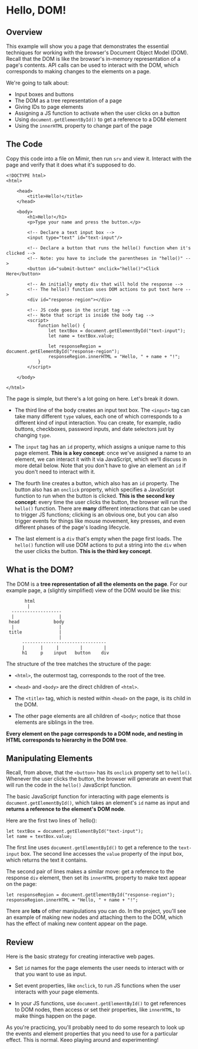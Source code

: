 # Hello, DOM!

## Overview

This example will show you a page that demonstrates the essential techniques for working with the browser's Document Object Model (DOM). Recall that the DOM is like the
browser's in-memory representation of a page's contents. API calls can be used to interact with the DOM, which corresponds to making changes to the elements on a page.

We're going to talk about:

- Input boxes and buttons
- The DOM as a tree representation of a page
- Giving IDs to page elements
- Assigning a JS function to activate when the user clicks on a button
- Using `document.getElementById()` to get a reference to a DOM element
- Using the `innerHTML` property to change part of the page

## The Code

Copy this code into a file on Mimir, then run `srv` and view it. Interact with the page and verify that it does what it's supposed to do.

```
<!DOCTYPE html>
<html>

    <head>
        <title>Hello!</title>
    </head>
    
    <body>
        <h1>Hello!</h1>
        <p>Type your name and press the button.</p>    
        
        <!-- Declare a text input box -->
        <input type="text" id="text-input"/>
        
        <!-- Declare a button that runs the hello() function when it's clicked -->
        <!-- Note: you have to include the parentheses in "hello()" -->
        <button id="submit-button" onclick="hello()">Click Here</button>
        
        <!-- An initially empty div that will hold the response -->
        <!-- The hello() function uses DOM actions to put text here -->
        <div id="response-region"></div>
        
        <!-- JS code goes in the script tag -->
        <!-- Note that script is inside the body tag -->
        <script>
            function hello() {
                let textBox = document.getElementById("text-input");
                let name = textBox.value;
                
                let responseRegion = document.getElementById("response-region");
                responseRegion.innerHTML = "Hello, " + name + "!";
            }
        </script>
    
    </body>

</html>
```

The page is simple, but there's a lot going on here. Let's break it down.

- The third line of the body creates an input text box. The `<input>` tag can take many different `type` values, each one of which corresponds to a different
kind of input interaction. You can create, for example, radio buttons, checkboxes, password inputs, and date selectors just by changing `type`.

- The `input` tag has an `id` property, which assigns a unique name to this page element. **This is a key concept**: once we've assigned a name to an element,
we can interact it with it via JavaScript, which we'll discuss in more detail below. Note that you don't have to give an element an `id` if you don't need
to interact with it.

- The fourth line creates a button, which also has an `id` property. The button also has an `onclick` property, which specifies a JavaScript function to run
when the button is clicked. **This is the second key concept**: every time the user clicks the button, the browser will run the `hello()` function. There
are **many** different interactions that can be used to trigger JS functions; clicking is an obvious one, but you can also trigger events for things like mouse movement,
key presses, and even different phases of the page's loading lifecycle.

- The last element is a `div` that's empty when the page first loads. The `hello()` function will use DOM actions to put a string into the `div` when the user clicks the
button. **This is the third key concept**.

## What is the DOM?

The DOM is a **tree representation of all the elements on the page**. For our example page, a (slightly simplified) view of the DOM would be like this:

```
       html
        |
  -------------------
  |                 |
 head             body
  |                 |
 title              |
                    |
      --------------------------------
      |      |     |        |        |
      h1     p    input   button    div
```

The structure of the tree matches the structure of the page:

- `<html>`, the outermost tag, corresponds to the root of the tree.

- `<head>` and `<body>` are the direct children of `<html>`.

- The `<title>` tag, which is nested within `<head>` on the page, is its child in the DOM.

- The other page elements are all children of `<body>`; notice that those elements are siblings in the tree.

**Every element on the page corresponds to a DOM node, and nesting in HTML corresponds to hierarchy in the DOM tree**.

## Manipulating Elements

Recall, from above, that the `<button>` has its `onclick` property set to `hello()`. Whenever the user clicks the button, the browser will generate an event that
will run the code in the `hello()` JavaScript function.

The basic JavaScript function for interacting with page elements is `document.getElementById()`, which takes an element's `id` name as input and **returns a reference
to the element's DOM node**.

Here are the first two lines of `hello():

```
let textBox = document.getElementById("text-input");
let name = textBox.value;
```

The first line uses `document.getElementById()` to get a reference to the `text-input` box. The second line accesses the `value` property of the input box, which returns
the text it contains.

The second pair of lines makes a similar move: get a reference to the response `div` element, then set its `innerHTML` property to make text appear on the page:

```
let responseRegion = document.getElementById("response-region");
responseRegion.innerHTML = "Hello, " + name + "!";
```

There are **lots** of other manipulations you can do. In the project, you'll see an example of making new nodes and attaching them to the DOM, which has the effect of
making new content appear on the page.

## Review

Here is the basic strategy for creating interactive web pages.

- Set `id` names for the page elements the user needs to interact with or that you want to use as input.

- Set event properties, like `onclick`, to run JS functions when the user interacts with your page elements.

- In your JS functions, use `document.getElementById()` to get references to DOM nodes, then access or set their properties, like `innerHTML`, to make things happen on the page.

As you're practicing, you'll probably need to do some research to look up the events and element properties that you need to use for a particular effect. This is normal. Keeo
playing around and experimenting!
